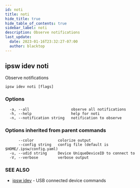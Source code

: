 ```yaml
---
id: noti
title: noti
hide_title: true
hide_table_of_contents: true
sidebar_label: noti
description: Observe notifications
last_update:
  date: 2023-01-16T23:32:27-07:00
  author: blacktop
---
```

## ipsw idev noti

Observe notifications

```
ipsw idev noti [flags]
```

### Options

```
  -a, --all                   observe all notifications
  -h, --help                  help for noti
  -n, --notification string   notification to observe
```

### Options inherited from parent commands

```
      --color           colorize output
      --config string   config file (default is $HOME/.ipsw/config.yaml)
  -u, --udid string     Device UniqueDeviceID to connect to
  -V, --verbose         verbose output
```

### SEE ALSO

* [ipsw idev](/docs/cli/ipsw/idev)	 - USB connected device commands

